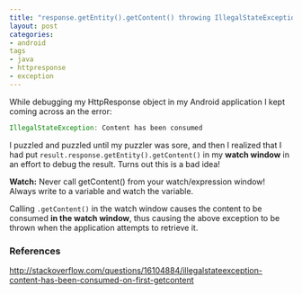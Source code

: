 ```yaml
---
title: "response.getEntity().getContent() throwing IllegalStateException?"
layout: post
categories:
- android
tags
- java
- httpresponse
- exception
---
```


While debugging my HttpResponse object in my Android application I kept coming across an the error:

```java
IllegalStateException: Content has been consumed
```

I puzzled and puzzled until my puzzler was sore, and then I realized that I had put ```result.response.getEntity().getContent()``` in my **watch window** in an effort to debug the result. 
Turns out this is a bad idea!

<div class="alert alert-info">
<b>Watch:</b> Never call getContent() from your watch/expression window! Always write to a variable and watch the variable.
</div>

Calling ```.getContent()``` in the watch window causes the content to be consumed **in the watch window**, thus causing the above exception to be thrown when the application attempts to retrieve it. 
 
### References
http://stackoverflow.com/questions/16104884/illegalstateexception-content-has-been-consumed-on-first-getcontent


 
